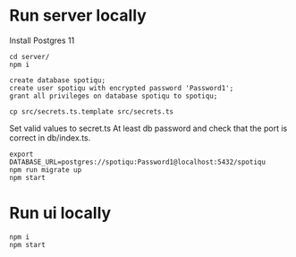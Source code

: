 # Run server locally

Install Postgres 11

```
cd server/
npm i

create database spotiqu;
create user spotiqu with encrypted password 'Password1';
grant all privileges on database spotiqu to spotiqu;

cp src/secrets.ts.template src/secrets.ts
```
Set valid values to secret.ts
At least db password and check that the port is correct in db/index.ts.

```
export DATABASE_URL=postgres://spotiqu:Password1@localhost:5432/spotiqu
npm run migrate up
npm start
```

# Run ui locally

```
npm i
npm start
```